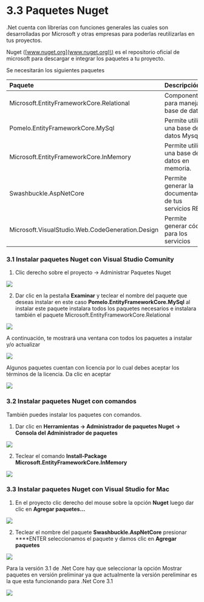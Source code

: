 # 3.3 Paquetes Nuget

.Net cuenta con librerías con funciones generales las cuales son desarrolladas por Microsoft y otras empresas para poderlas reutilizarlas en tus proyectos.

Nuget \([www.nuget.org](www.nuget.org)\)  es el repositorio oficial de microsoft para descargar e integrar los paquetes a tu proyecto.

Se necesitarán los siguientes paquetes

| Paquete | Descripción |
| :--- | :--- |
| Microsoft.EntityFrameworkCore.Relational | Componentes para manejar la base de datos  |
| Pomelo.EntityFrameworkCore.MySql | Permite utilizar una base de datos Mysql.  |
| Microsoft.EntityFrameworkCore.InMemory | Permite utilizar una base de datos en memoria. |
| Swashbuckle.AspNetCore | Permite generar la documentación de tus servicios REST |
| Microsoft.VisualStudio.Web.CodeGeneration.Design | Permite generar código para los servicios |

### 3.1 Instalar paquetes Nuget con Visual Studio Comunity

1. Clic derecho sobre el proyecto -&gt; Administrar Paquetes Nuget

![](../.gitbook/assets/image%20%28139%29.png)

2. Dar clic en la pestaña **Examinar** y teclear el nombre del paquete que deseas instalar en este caso **Pomelo.EntityFrameworkCore.MySql** al instalar este paquete instalara todos los paquetes necesarios e instalara también el paquete Microsoft.EntityFrameworkCore.Relational

![](../.gitbook/assets/paquetes.png)

A continuación, te mostrará una ventana con todos los paquetes a instalar y/o actualizar

![](../.gitbook/assets/image%20%28345%29.png)

Algunos paquetes cuentan con licencia por lo cual debes aceptar los términos de la licencia. Da clic en aceptar

![](../.gitbook/assets/image%20%28318%29.png)

### 3.2 Instalar paquetes Nuget con comandos

También puedes instalar los paquetes con comandos.

1. Dar clic en **Herramientas -&gt; Administrador de paquetes Nuget -&gt; Consola del Administrador de paquetes**

![](../.gitbook/assets/image%20%28384%29.png)

2. Teclear el comando **Install-Package Microsoft.EntityFrameworkCore.InMemory**

![](../.gitbook/assets/image%20%28193%29.png)

### 3.3 Instalar paquetes Nuget con Visual Studio for Mac

1. En el proyecto clic derecho del mouse sobre la opción **Nuget** luego dar clic en **Agregar paquetes...**

![](../.gitbook/assets/image%20%28248%29.png)

2. Teclear el nombre del paquete **Swashbuckle.AspNetCore** presionar ****ENTER seleccionamos el paquete y damos clic en **Agregar paquetes**

![](../.gitbook/assets/image%20%2865%29.png)

Para la versión 3.1 de .Net Core hay que seleccionar la opción Mostrar paquetes en versión preliminar ya que actualmente la versión pereliminar es la que esta funcionando para .Net Core 3.1

![](../.gitbook/assets/image%20%28306%29.png)

